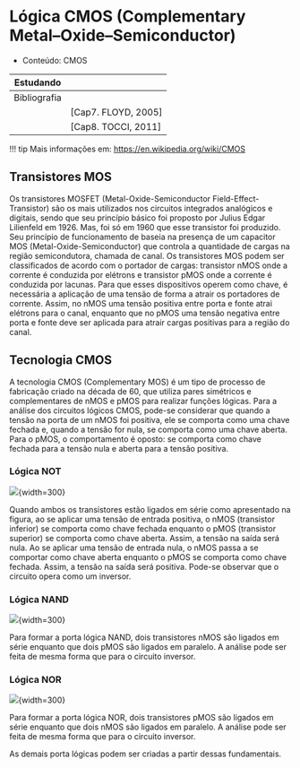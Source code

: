 # Lógica CMOS (Complementary Metal–Oxide–Semiconductor)

- Conteúdo: CMOS

| Estudando    |                     |
| ---------    | --                  |
| Bibliografia |                     |
|              | [Cap7. FLOYD, 2005] |
|              | [Cap8. TOCCI, 2011] |


!!! tip
    Mais informações em: https://en.wikipedia.org/wiki/CMOS

## Transistores MOS

Os transistores MOSFET (Metal-Oxide-Semiconductor Field-Effect-Transistor) são os mais utilizados nos circuitos integrados analógicos e digitais, sendo que seu princípio básico foi proposto por Julius Edgar Lilienfeld em 1926. Mas, foi só em 1960 que esse transistor foi produzido. Seu princípio de funcionamento de baseia na presença de um capacitor MOS (Metal-Oxide-Semiconductor) que controla a quantidade de cargas na região semicondutora, chamada de canal. Os transistores MOS podem ser classificados de acordo com o portador de cargas: transistor nMOS onde a corrente é conduzida por elétrons e transistor pMOS onde a corrente é conduzida por lacunas. Para que esses dispositivos operem como chave, é necessária a aplicação de uma tensão de forma a atrair os portadores de corrente. Assim, no nMOS uma tensão positiva entre porta e fonte atrai elétrons para o canal, enquanto que no pMOS uma tensão negativa entre porta e fonte deve ser aplicada para atrair cargas positivas para a região do canal.

## Tecnologia CMOS

A tecnologia CMOS (Complementary MOS) é um tipo de processo de fabricação criado na década de 60, que utiliza pares simétricos e complementares de nMOS e pMOS para realizar funções lógicas. Para a análise dos circuitos lógicos CMOS, pode-se considerar que quando a tensão na porta de um nMOS foi positiva, ele se comporta como uma chave fechada e, quando a tensão for nula, se comporta como uma chave aberta. Para o pMOS, o comportamento é oposto: se comporta como chave fechada para a tensão nula e aberta para a tensão positiva.

### Lógica NOT

![](../figs/A-Transistores/not.png){width=300}

Quando ambos os transistores estão ligados em série como apresentado na figura, ao se aplicar uma tensão de entrada positiva, o nMOS (transistor inferior) se comporta como chave fechada enquanto o pMOS (transistor superior) se comporta como chave aberta. Assim, a tensão na saída será nula. Ao se aplicar uma tensão de entrada nula, o nMOS passa a se comportar como chave aberta enquanto o pMOS se comporta como chave fechada. Assim, a tensão na saída será positiva. Pode-se observar que o circuito opera como um inversor.


### Lógica NAND

![](../figs/A-Transistores/nand.png){width=300}

Para formar a porta lógica NAND, dois transistores nMOS são ligados em série enquanto que dois pMOS são ligados em paralelo. A análise pode ser feita de mesma forma que para o circuito inversor.


### Lógica NOR

![](../figs/A-Transistores/nor.png){width=300}

Para formar a porta lógica NOR, dois transistores pMOS são ligados em série enquanto que dois nMOS são ligados em paralelo. A análise pode ser feita de mesma forma que para o circuito inversor.


As demais porta lógicas podem ser criadas a partir dessas fundamentais.
